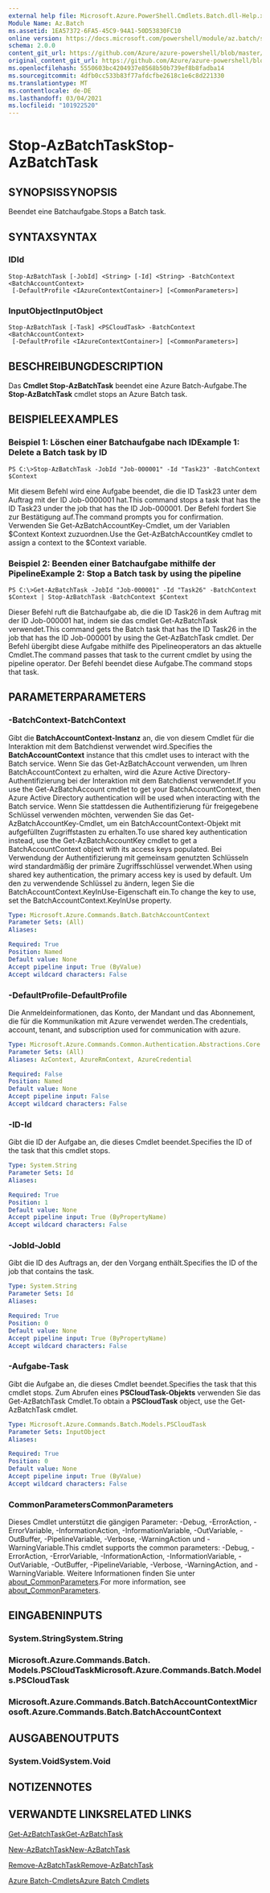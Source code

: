 ```yaml
---
external help file: Microsoft.Azure.PowerShell.Cmdlets.Batch.dll-Help.xml
Module Name: Az.Batch
ms.assetid: 1EA57372-6FA5-45C9-94A1-50D53830FC10
online version: https://docs.microsoft.com/powershell/module/az.batch/stop-azbatchtask
schema: 2.0.0
content_git_url: https://github.com/Azure/azure-powershell/blob/master/src/Batch/Batch/help/Stop-AzBatchTask.md
original_content_git_url: https://github.com/Azure/azure-powershell/blob/master/src/Batch/Batch/help/Stop-AzBatchTask.md
ms.openlocfilehash: 5550603bc4204937e8568b50b739ef8b8fadba14
ms.sourcegitcommit: 4dfb0cc533b83f77afdcfbe2618c1e6c8d221330
ms.translationtype: MT
ms.contentlocale: de-DE
ms.lasthandoff: 03/04/2021
ms.locfileid: "101922520"
---
```

# <span data-ttu-id="b21d2-101">Stop-AzBatchTask</span><span class="sxs-lookup"><span data-stu-id="b21d2-101">Stop-AzBatchTask</span></span>

## <span data-ttu-id="b21d2-102">SYNOPSIS</span><span class="sxs-lookup"><span data-stu-id="b21d2-102">SYNOPSIS</span></span>
<span data-ttu-id="b21d2-103">Beendet eine Batchaufgabe.</span><span class="sxs-lookup"><span data-stu-id="b21d2-103">Stops a Batch task.</span></span>

## <span data-ttu-id="b21d2-104">SYNTAX</span><span class="sxs-lookup"><span data-stu-id="b21d2-104">SYNTAX</span></span>

### <span data-ttu-id="b21d2-105">ID</span><span class="sxs-lookup"><span data-stu-id="b21d2-105">Id</span></span>
```
Stop-AzBatchTask [-JobId] <String> [-Id] <String> -BatchContext <BatchAccountContext>
 [-DefaultProfile <IAzureContextContainer>] [<CommonParameters>]
```

### <span data-ttu-id="b21d2-106">InputObject</span><span class="sxs-lookup"><span data-stu-id="b21d2-106">InputObject</span></span>
```
Stop-AzBatchTask [-Task] <PSCloudTask> -BatchContext <BatchAccountContext>
 [-DefaultProfile <IAzureContextContainer>] [<CommonParameters>]
```

## <span data-ttu-id="b21d2-107">BESCHREIBUNG</span><span class="sxs-lookup"><span data-stu-id="b21d2-107">DESCRIPTION</span></span>
<span data-ttu-id="b21d2-108">Das **Cmdlet Stop-AzBatchTask** beendet eine Azure Batch-Aufgabe.</span><span class="sxs-lookup"><span data-stu-id="b21d2-108">The **Stop-AzBatchTask** cmdlet stops an Azure Batch task.</span></span>

## <span data-ttu-id="b21d2-109">BEISPIELE</span><span class="sxs-lookup"><span data-stu-id="b21d2-109">EXAMPLES</span></span>

### <span data-ttu-id="b21d2-110">Beispiel 1: Löschen einer Batchaufgabe nach ID</span><span class="sxs-lookup"><span data-stu-id="b21d2-110">Example 1: Delete a Batch task by ID</span></span>
```
PS C:\>Stop-AzBatchTask -JobId "Job-000001" -Id "Task23" -BatchContext $Context
```

<span data-ttu-id="b21d2-111">Mit diesem Befehl wird eine Aufgabe beendet, die die ID Task23 unter dem Auftrag mit der ID Job-0000001 hat.</span><span class="sxs-lookup"><span data-stu-id="b21d2-111">This command stops a task that has the ID Task23 under the job that has the ID Job-000001.</span></span>
<span data-ttu-id="b21d2-112">Der Befehl fordert Sie zur Bestätigung auf.</span><span class="sxs-lookup"><span data-stu-id="b21d2-112">The command prompts you for confirmation.</span></span>
<span data-ttu-id="b21d2-113">Verwenden Sie Get-AzBatchAccountKey-Cmdlet, um der Variablen $Context Kontext zuzuordnen.</span><span class="sxs-lookup"><span data-stu-id="b21d2-113">Use the Get-AzBatchAccountKey cmdlet to assign a context to the $Context variable.</span></span>

### <span data-ttu-id="b21d2-114">Beispiel 2: Beenden einer Batchaufgabe mithilfe der Pipeline</span><span class="sxs-lookup"><span data-stu-id="b21d2-114">Example 2: Stop a Batch task by using the pipeline</span></span>
```
PS C:\>Get-AzBatchTask -JobId "Job-000001" -Id "Task26" -BatchContext $Context | Stop-AzBatchTask -BatchContext $Context
```

<span data-ttu-id="b21d2-115">Dieser Befehl ruft die Batchaufgabe ab, die die ID Task26 in dem Auftrag mit der ID Job-000001 hat, indem sie das cmdlet Get-AzBatchTask verwendet.</span><span class="sxs-lookup"><span data-stu-id="b21d2-115">This command gets the Batch task that has the ID Task26 in the job that has the ID Job-000001 by using the Get-AzBatchTask cmdlet.</span></span>
<span data-ttu-id="b21d2-116">Der Befehl übergibt diese Aufgabe mithilfe des Pipelineoperators an das aktuelle Cmdlet.</span><span class="sxs-lookup"><span data-stu-id="b21d2-116">The command passes that task to the current cmdlet by using the pipeline operator.</span></span>
<span data-ttu-id="b21d2-117">Der Befehl beendet diese Aufgabe.</span><span class="sxs-lookup"><span data-stu-id="b21d2-117">The command stops that task.</span></span>

## <span data-ttu-id="b21d2-118">PARAMETER</span><span class="sxs-lookup"><span data-stu-id="b21d2-118">PARAMETERS</span></span>

### <span data-ttu-id="b21d2-119">-BatchContext</span><span class="sxs-lookup"><span data-stu-id="b21d2-119">-BatchContext</span></span>
<span data-ttu-id="b21d2-120">Gibt die **BatchAccountContext-Instanz** an, die von diesem Cmdlet für die Interaktion mit dem Batchdienst verwendet wird.</span><span class="sxs-lookup"><span data-stu-id="b21d2-120">Specifies the **BatchAccountContext** instance that this cmdlet uses to interact with the Batch service.</span></span>
<span data-ttu-id="b21d2-121">Wenn Sie das Get-AzBatchAccount verwenden, um Ihren BatchAccountContext zu erhalten, wird die Azure Active Directory-Authentifizierung bei der Interaktion mit dem Batchdienst verwendet.</span><span class="sxs-lookup"><span data-stu-id="b21d2-121">If you use the Get-AzBatchAccount cmdlet to get your BatchAccountContext, then Azure Active Directory authentication will be used when interacting with the Batch service.</span></span> <span data-ttu-id="b21d2-122">Wenn Sie stattdessen die Authentifizierung für freigegebene Schlüssel verwenden möchten, verwenden Sie das Get-AzBatchAccountKey-Cmdlet, um ein BatchAccountContext-Objekt mit aufgefüllten Zugriffstasten zu erhalten.</span><span class="sxs-lookup"><span data-stu-id="b21d2-122">To use shared key authentication instead, use the Get-AzBatchAccountKey cmdlet to get a BatchAccountContext object with its access keys populated.</span></span> <span data-ttu-id="b21d2-123">Bei Verwendung der Authentifizierung mit gemeinsam genutzten Schlüsseln wird standardmäßig der primäre Zugriffsschlüssel verwendet.</span><span class="sxs-lookup"><span data-stu-id="b21d2-123">When using shared key authentication, the primary access key is used by default.</span></span> <span data-ttu-id="b21d2-124">Um den zu verwendende Schlüssel zu ändern, legen Sie die BatchAccountContext.KeyInUse-Eigenschaft ein.</span><span class="sxs-lookup"><span data-stu-id="b21d2-124">To change the key to use, set the BatchAccountContext.KeyInUse property.</span></span>

```yaml
Type: Microsoft.Azure.Commands.Batch.BatchAccountContext
Parameter Sets: (All)
Aliases:

Required: True
Position: Named
Default value: None
Accept pipeline input: True (ByValue)
Accept wildcard characters: False
```

### <span data-ttu-id="b21d2-125">-DefaultProfile</span><span class="sxs-lookup"><span data-stu-id="b21d2-125">-DefaultProfile</span></span>
<span data-ttu-id="b21d2-126">Die Anmeldeinformationen, das Konto, der Mandant und das Abonnement, die für die Kommunikation mit Azure verwendet werden.</span><span class="sxs-lookup"><span data-stu-id="b21d2-126">The credentials, account, tenant, and subscription used for communication with azure.</span></span>

```yaml
Type: Microsoft.Azure.Commands.Common.Authentication.Abstractions.Core.IAzureContextContainer
Parameter Sets: (All)
Aliases: AzContext, AzureRmContext, AzureCredential

Required: False
Position: Named
Default value: None
Accept pipeline input: False
Accept wildcard characters: False
```

### <span data-ttu-id="b21d2-127">-ID</span><span class="sxs-lookup"><span data-stu-id="b21d2-127">-Id</span></span>
<span data-ttu-id="b21d2-128">Gibt die ID der Aufgabe an, die dieses Cmdlet beendet.</span><span class="sxs-lookup"><span data-stu-id="b21d2-128">Specifies the ID of the task that this cmdlet stops.</span></span>

```yaml
Type: System.String
Parameter Sets: Id
Aliases:

Required: True
Position: 1
Default value: None
Accept pipeline input: True (ByPropertyName)
Accept wildcard characters: False
```

### <span data-ttu-id="b21d2-129">-JobId</span><span class="sxs-lookup"><span data-stu-id="b21d2-129">-JobId</span></span>
<span data-ttu-id="b21d2-130">Gibt die ID des Auftrags an, der den Vorgang enthält.</span><span class="sxs-lookup"><span data-stu-id="b21d2-130">Specifies the ID of the job that contains the task.</span></span>

```yaml
Type: System.String
Parameter Sets: Id
Aliases:

Required: True
Position: 0
Default value: None
Accept pipeline input: True (ByPropertyName)
Accept wildcard characters: False
```

### <span data-ttu-id="b21d2-131">-Aufgabe</span><span class="sxs-lookup"><span data-stu-id="b21d2-131">-Task</span></span>
<span data-ttu-id="b21d2-132">Gibt die Aufgabe an, die dieses Cmdlet beendet.</span><span class="sxs-lookup"><span data-stu-id="b21d2-132">Specifies the task that this cmdlet stops.</span></span>
<span data-ttu-id="b21d2-133">Zum Abrufen eines **PSCloudTask-Objekts** verwenden Sie das Get-AzBatchTask Cmdlet.</span><span class="sxs-lookup"><span data-stu-id="b21d2-133">To obtain a **PSCloudTask** object, use the Get-AzBatchTask cmdlet.</span></span>

```yaml
Type: Microsoft.Azure.Commands.Batch.Models.PSCloudTask
Parameter Sets: InputObject
Aliases:

Required: True
Position: 0
Default value: None
Accept pipeline input: True (ByValue)
Accept wildcard characters: False
```

### <span data-ttu-id="b21d2-134">CommonParameters</span><span class="sxs-lookup"><span data-stu-id="b21d2-134">CommonParameters</span></span>
<span data-ttu-id="b21d2-135">Dieses Cmdlet unterstützt die gängigen Parameter: -Debug, -ErrorAction, -ErrorVariable, -InformationAction, -InformationVariable, -OutVariable, -OutBuffer, -PipelineVariable, -Verbose, -WarningAction und -WarningVariable.</span><span class="sxs-lookup"><span data-stu-id="b21d2-135">This cmdlet supports the common parameters: -Debug, -ErrorAction, -ErrorVariable, -InformationAction, -InformationVariable, -OutVariable, -OutBuffer, -PipelineVariable, -Verbose, -WarningAction, and -WarningVariable.</span></span> <span data-ttu-id="b21d2-136">Weitere Informationen finden Sie unter [about_CommonParameters](http://go.microsoft.com/fwlink/?LinkID=113216).</span><span class="sxs-lookup"><span data-stu-id="b21d2-136">For more information, see [about_CommonParameters](http://go.microsoft.com/fwlink/?LinkID=113216).</span></span>

## <span data-ttu-id="b21d2-137">EINGABEN</span><span class="sxs-lookup"><span data-stu-id="b21d2-137">INPUTS</span></span>

### <span data-ttu-id="b21d2-138">System.String</span><span class="sxs-lookup"><span data-stu-id="b21d2-138">System.String</span></span>

### <span data-ttu-id="b21d2-139">Microsoft.Azure.Commands.Batch. Models.PSCloudTask</span><span class="sxs-lookup"><span data-stu-id="b21d2-139">Microsoft.Azure.Commands.Batch.Models.PSCloudTask</span></span>

### <span data-ttu-id="b21d2-140">Microsoft.Azure.Commands.Batch.BatchAccountContext</span><span class="sxs-lookup"><span data-stu-id="b21d2-140">Microsoft.Azure.Commands.Batch.BatchAccountContext</span></span>

## <span data-ttu-id="b21d2-141">AUSGABEN</span><span class="sxs-lookup"><span data-stu-id="b21d2-141">OUTPUTS</span></span>

### <span data-ttu-id="b21d2-142">System.Void</span><span class="sxs-lookup"><span data-stu-id="b21d2-142">System.Void</span></span>

## <span data-ttu-id="b21d2-143">NOTIZEN</span><span class="sxs-lookup"><span data-stu-id="b21d2-143">NOTES</span></span>

## <span data-ttu-id="b21d2-144">VERWANDTE LINKS</span><span class="sxs-lookup"><span data-stu-id="b21d2-144">RELATED LINKS</span></span>

[<span data-ttu-id="b21d2-145">Get-AzBatchTask</span><span class="sxs-lookup"><span data-stu-id="b21d2-145">Get-AzBatchTask</span></span>](./Get-AzBatchTask.md)

[<span data-ttu-id="b21d2-146">New-AzBatchTask</span><span class="sxs-lookup"><span data-stu-id="b21d2-146">New-AzBatchTask</span></span>](./New-AzBatchTask.md)

[<span data-ttu-id="b21d2-147">Remove-AzBatchTask</span><span class="sxs-lookup"><span data-stu-id="b21d2-147">Remove-AzBatchTask</span></span>](./Remove-AzBatchTask.md)

[<span data-ttu-id="b21d2-148">Azure Batch-Cmdlets</span><span class="sxs-lookup"><span data-stu-id="b21d2-148">Azure Batch Cmdlets</span></span>](/powershell/module/Az.Batch/)
